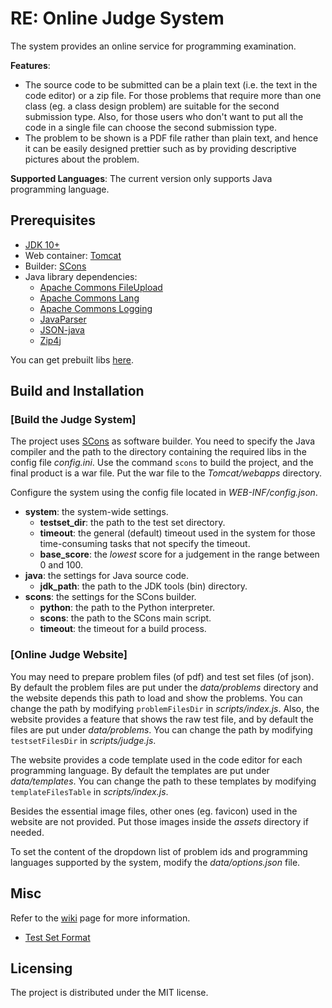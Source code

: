 # RE: Online Judge System  

The system provides an online service for programming examination.  

**Features**:

- The source code to be submitted can be a plain text (i.e. the text in the code editor) or a zip
  file. For those problems that require more than one class (eg. a class design problem) are
  suitable for the second submission type. Also, for those users who don't want to put all the code
  in a single file can choose the second submission type.
- The problem to be shown is a PDF file rather than plain text, and hence it can be easily designed
  prettier such as by providing descriptive pictures about the problem.

**Supported Languages**:
The current version only supports Java programming language.

## Prerequisites

- [JDK 10+](https://www.oracle.com/technetwork/java/javase/downloads/index.html)
- Web container: [Tomcat](http://tomcat.apache.org/)
- Builder: [SCons](https://scons.org/)
- Java library dependencies:
  - [Apache Commons FileUpload](http://commons.apache.org/proper/commons-fileupload/)
  - [Apache Commons Lang](http://commons.apache.org/proper/commons-lang/)
  - [Apache Commons Logging](http://commons.apache.org/proper/commons-logging/)
  - [JavaParser](https://javaparser.org/)
  - [JSON-java](https://github.com/douglascrockford/JSON-java)
  - [Zip4j](http://www.lingala.net/zip4j/)

You can get prebuilt libs [here](https://drive.google.com/drive/folders/130ug9bok-Xy2CJjNWvBENqonS-o4FiQi?usp=sharing).

## Build and Installation

### [Build the Judge System]

The project uses [SCons](https://scons.org/) as software builder. You need to specify the Java
compiler and the path to the directory containing the required libs in the config file *config.ini*.
Use the command `scons` to build the project, and the final product is a war file. Put the war file
to the *Tomcat/webapps* directory.

Configure the system using the config file located in *WEB-INF/config.json*.

- **system**: the system-wide settings.
  - **testset_dir**: the path to the test set directory.
  - **timeout**: the general (default) timeout used in the system for those time-consuming tasks that
    not specify the timeout.
  - **base_score**: the *lowest* score for a judgement in the range between 0 and 100.
- **java**: the settings for Java source code.
  - **jdk_path**: the path to the JDK tools (bin) directory.
- **scons**: the settings for the SCons builder.
  - **python**: the path to the Python interpreter.
  - **scons**: the path to the SCons main script.
  - **timeout**: the timeout for a build process.

### [Online Judge Website]

You may need to prepare problem files (of pdf) and test set files (of json). By default the problem
files are put under the *data/problems* directory and the website depends this path to load and show
the problems. You can change the path by modifying `problemFilesDir` in *scripts/index.js*. Also, the
website provides a feature that shows the raw test file, and by default the files are put under
*data/problems*. You can change the path by modifying `testsetFilesDir` in *scripts/judge.js*.

The website provides a code template used in the code editor for each programming language. By
default the templates are put under *data/templates*. You can change the path to these templates by
modifying `templateFilesTable` in *scripts/index.js*.

Besides the essential image files, other ones (eg. favicon) used in the website are not provided.
Put those images inside the *assets* directory if needed.

To set the content of the dropdown list of problem ids and programming languages supported by the
system, modify the *data/options.json* file.

## Misc

Refer to the [wiki](https://github.com/smilecatx3/RE-Online-Judge-System/wiki) page for more information.

- [Test Set Format](https://github.com/smilecatx3/RE-Online-Judge-System/wiki/Test-Set-Format)

## Licensing

The project is distributed under the MIT license.
